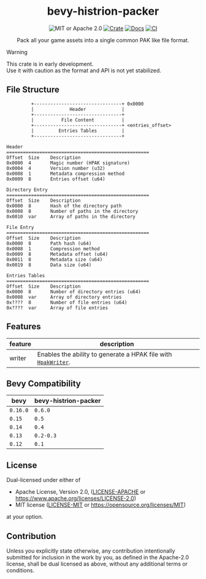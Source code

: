<h1 align="center">bevy-histrion-packer</h1>

<div align="center">

![MIT or Apache 2.0](https://img.shields.io/badge/License-MIT%20or%20Apache%202.0-blue.svg)
[![Crate](https://img.shields.io/crates/v/bevy-histrion-packer.svg)](https://crates.io/crates/bevy-histrion-packer)
[![Docs](https://docs.rs/bevy-histrion-packer/badge.svg)](https://docs.rs/bevy-histrion-packer)
[![CI](https://github.com/ldubos/bevy-histrion-packer/workflows/CI/badge.svg)](https://github.com/ldubos/bevy-histrion-packer/actions)

Pack all your game assets into a single common PAK like file format.

</div>

> [!WARNING]
> This crate is in early development.<br/>
> Use it with caution as the format and API is not yet stabilized.

## File Structure

```
         +--------------------------------+ 0x0000
         |             Header             |
         +--------------------------------+
         |          File Content          |
         +--------------------------------+ <entries_offset>
         |         Entries Tables         |
         +--------------------------------+

Header
====================================================
Offset  Size    Description
0x0000  4       Magic number (HPAK signature)
0x0004  4       Version number (u32)
0x0008  1       Metadata compression method
0x0009  8       Entries offset (u64)

Directory Entry
====================================================
Offset  Size    Description
0x0000  8       Hash of the directory path
0x0008  8       Number of paths in the directory
0x0010  var     Array of paths in the directory

File Entry
====================================================
Offset  Size    Description
0x0000  8       Path hash (u64)
0x0008  1       Compression method
0x0009  8       Metadata offset (u64)
0x0011  8       Metadata size (u64)
0x0019  8       Data size (u64)

Entries Tables
====================================================
Offset  Size    Description
0x0000  8       Number of directory entries (u64)
0x0008  var     Array of directory entries
0x????  8       Number of file entries (u64)
0x????  var     Array of file entries
```

## Features

| feature | description                                                                              |
| ------- | ---------------------------------------------------------------------------------------- |
| writer  | Enables the ability to generate a HPAK file with [`HpakWriter`](./src/format/writer.rs). |

## Bevy Compatibility

| bevy     | bevy-histrion-packer |
| -------- | -------------------- |
| `0.16.0` | `0.6.0`              |
| `0.15`   | `0.5`                |
| `0.14`   | `0.4`                |
| `0.13`   | `0.2-0.3`            |
| `0.12`   | `0.1`                |

## License

Dual-licensed under either of

- Apache License, Version 2.0, ([LICENSE-APACHE](/LICENSE-APACHE) or <https://www.apache.org/licenses/LICENSE-2.0>)
- MIT license ([LICENSE-MIT](/LICENSE-MIT) or <https://opensource.org/licenses/MIT>)

at your option.

## Contribution

Unless you explicitly state otherwise, any contribution intentionally submitted
for inclusion in the work by you, as defined in the Apache-2.0 license, shall be dual licensed as above, without any
additional terms or conditions.
